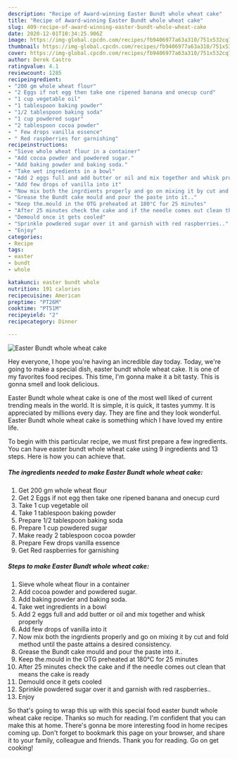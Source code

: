 ```yaml
---
description: "Recipe of Award-winning Easter Bundt whole wheat cake"
title: "Recipe of Award-winning Easter Bundt whole wheat cake"
slug: 409-recipe-of-award-winning-easter-bundt-whole-wheat-cake
date: 2020-12-01T10:34:25.906Z
image: https://img-global.cpcdn.com/recipes/fb9406977a63a310/751x532cq70/easter-bundt-whole-wheat-cake-recipe-main-photo.jpg
thumbnail: https://img-global.cpcdn.com/recipes/fb9406977a63a310/751x532cq70/easter-bundt-whole-wheat-cake-recipe-main-photo.jpg
cover: https://img-global.cpcdn.com/recipes/fb9406977a63a310/751x532cq70/easter-bundt-whole-wheat-cake-recipe-main-photo.jpg
author: Derek Castro
ratingvalue: 4.1
reviewcount: 1285
recipeingredient:
- "200 gm whole wheat flour"
- "2 Eggs if not egg then take one ripened banana and onecup curd"
- "1 cup vegetable oil"
- "1 tablespoon baking powder"
- "1/2 tablespoon baking soda"
- "1 cup powdered sugar"
- "2 tablespoon cocoa powder"
- " Few drops vanilla essence"
- " Red raspberries for garnishing"
recipeinstructions:
- "Sieve whole wheat flour in a container"
- "Add cocoa powder and powdered sugar."
- "Add baking powder and baking soda."
- "Take wet ingredients in a bowl"
- "Add 2 eggs full and add butter or oil and mix together and whisk properly"
- "Add few drops of vanilla into it"
- "Now mix both the ingrdients properly and go on mixing it by cut and fold method until the paste attains a desired consistency."
- "Grease the Bundt cake mould and pour the paste into it.."
- "Keep the.mould in the OTG preheated at 180°C for 25 minutes"
- "After 25 minutes check the cake and if the needle comes out clean that means the cake is ready"
- "Demould once it gets cooled"
- "Sprinkle powdered sugar over it and garnish with red raspberries.."
- "Enjoy"
categories:
- Recipe
tags:
- easter
- bundt
- whole

katakunci: easter bundt whole 
nutrition: 191 calories
recipecuisine: American
preptime: "PT26M"
cooktime: "PT51M"
recipeyield: "2"
recipecategory: Dinner

---
```



![Easter Bundt whole wheat cake](https://img-global.cpcdn.com/recipes/fb9406977a63a310/751x532cq70/easter-bundt-whole-wheat-cake-recipe-main-photo.jpg)

Hey everyone, I hope you're having an incredible day today. Today, we're going to make a special dish, easter bundt whole wheat cake. It is one of my favorites food recipes. This time, I'm gonna make it a bit tasty. This is gonna smell and look delicious.



Easter Bundt whole wheat cake is one of the most well liked of current trending meals in the world. It is simple, it is quick, it tastes yummy. It is appreciated by millions every day. They are fine and they look wonderful. Easter Bundt whole wheat cake is something which I have loved my entire life.


To begin with this particular recipe, we must first prepare a few ingredients. You can have easter bundt whole wheat cake using 9 ingredients and 13 steps. Here is how you can achieve that.

<!--inarticleads1-->

##### The ingredients needed to make Easter Bundt whole wheat cake:

1. Get 200 gm whole wheat flour
1. Get 2 Eggs if not egg then take one ripened banana and onecup curd
1. Take 1 cup vegetable oil
1. Take 1 tablespoon baking powder
1. Prepare 1/2 tablespoon baking soda
1. Prepare 1 cup powdered sugar
1. Make ready 2 tablespoon cocoa powder
1. Prepare  Few drops vanilla essence
1. Get  Red raspberries for garnishing




<!--inarticleads2-->

##### Steps to make Easter Bundt whole wheat cake:

1. Sieve whole wheat flour in a container
1. Add cocoa powder and powdered sugar.
1. Add baking powder and baking soda.
1. Take wet ingredients in a bowl
1. Add 2 eggs full and add butter or oil and mix together and whisk properly
1. Add few drops of vanilla into it
1. Now mix both the ingrdients properly and go on mixing it by cut and fold method until the paste attains a desired consistency.
1. Grease the Bundt cake mould and pour the paste into it..
1. Keep the.mould in the OTG preheated at 180°C for 25 minutes
1. After 25 minutes check the cake and if the needle comes out clean that means the cake is ready
1. Demould once it gets cooled
1. Sprinkle powdered sugar over it and garnish with red raspberries..
1. Enjoy




So that's going to wrap this up with this special food easter bundt whole wheat cake recipe. Thanks so much for reading. I'm confident that you can make this at home. There's gonna be more interesting food in home recipes coming up. Don't forget to bookmark this page on your browser, and share it to your family, colleague and friends. Thank you for reading. Go on get cooking!
